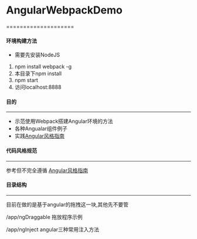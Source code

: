 # AngularWebpackDemo
====================

#### 环境构建方法
*  需要先安装NodeJS
1. npm install webpack -g
2. 本目录下npm install
3. npm start
4. 访问localhost:8888
#### 目的
--------------------
* 示范使用Webpack搭建Angular环境的方法
* 各种Angualar组件例子
* 实践[Angular风格指南](https://github.com/mgechev/angularjs-style-guide/blob/master/README-zh-cn.md)



#### 代码风格规范
--------------------
参考但不完全遵循
[Angular风格指南](https://github.com/mgechev/angularjs-style-guide/blob/master/README-zh-cn.md)


#### 目录结构
--------------------
目前在做的是基于angular的拖拽这一块,其他先不要管

/app/ngDraggable 拖放程序示例

/app/ngInject    angular三种常用注入方法